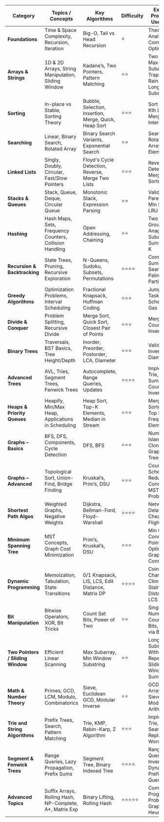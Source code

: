 | **Category**                      | **Topics / Concepts**                                     | **Key Algorithms**                                    | **Difficulty** | **Example Problems / Use Cases**                              |
| --------------------------------- | --------------------------------------------------------- | ----------------------------------------------------- | -------------- | ------------------------------------------------------------- |
| **Foundations**                   | Time & Space Complexity, Recursion, Iteration             | Big-O, Tail vs Head Recursion                         | ⭐️             | Theoretical Analysis, Complexity Optimization                 |
| **Arrays & Strings**              | 1D & 2D Arrays, String Manipulation, Sliding Window       | Kadane’s, Two Pointers, Pattern Matching              | ⭐️⭐️           | Two Sum, Max Subarray, Trapping Rain Water, Longest Substring |
| **Sorting**                       | In-place vs Stable, Sorting Theory                        | Bubble, Selection, Insertion, Merge, Quick, Heap Sort | ⭐️⭐️⭐️         | Sort Colors, Kth Largest, Merge Intervals                     |
| **Searching**                     | Linear, Binary Search, Rotated Array                      | Binary Search Variants, Exponential Search            | ⭐️⭐️           | Search in Rotated Array, Peak Element                         |
| **Linked Lists**                  | Singly, Doubly, Circular, Fast/Slow Pointers              | Floyd's Cycle Detection, Reverse, Merge Two Lists     | ⭐️⭐️⭐️         | Reverse LL, Detect Cycle, Merge Sorted Lists                  |
| **Stacks & Queues**               | Stack, Queue, Deque, Circular Queue                       | Monotonic Stack, Expression Parsing                   | ⭐️⭐️           | Valid Parentheses, Min Stack, LRU Cache                       |
| **Hashing**                       | Hash Maps, Sets, Frequency Counters, Collision Handling   | Open Addressing, Chaining                             | ⭐️⭐️           | Two Sum, Group Anagrams, Subarray Sum Equals K                |
| **Recursion & Backtracking**      | State Trees, Pruning, Recursive Exploration               | N-Queens, Sudoku, Subsets, Permutations               | ⭐️⭐️⭐️⭐️       | Combination Sum, Word Search, Palindrome Partitioning         |
| **Greedy Algorithms**             | Optimization Problems, Interval Scheduling                | Fractional Knapsack, Huffman Coding                   | ⭐️⭐️⭐️         | Jump Game, Task Scheduler, Gas Station                        |
| **Divide & Conquer**              | Problem Splitting, Recursive Divide                       | Merge Sort, Quick Sort, Closest Pair of Points        | ⭐️⭐️⭐️         | Merge Sort, Count Inversions                                  |
| **Binary Trees**                  | Traversals, BST Basics, Tree Height/Depth                 | Inorder, Preorder, Postorder, LCA, Diameter           | ⭐️⭐️⭐️         | Validate BST, Invert Tree, Diameter                           |
| **Advanced Trees**                | AVL, Tries, Segment Trees, Fenwick Trees                  | Autocomplete, Range Queries, Updates                  | ⭐️⭐️⭐️⭐️       | Implement Trie, Range Sum Query, Count Inversions             |
| **Heaps & Priority Queues**       | Heapify, Min/Max Heap, Applications in Scheduling         | Heap Sort, Top-K Elements, Median in Stream           | ⭐️⭐️⭐️         | Merge K Sorted Lists, Top K Frequent Elements                 |
| **Graphs – Basics**               | BFS, DFS, Components, Cycle Detection                     | DFS, BFS                                              | ⭐️⭐️⭐️         | Number of Islands, Clone Graph, Graph Valid Tree              |
| **Graphs – Advanced**             | Topological Sort, Union-Find, Bridge Finding              | Kruskal’s, Prim’s, DSU                                | ⭐️⭐️⭐️         | Course Schedule, Redundant Connection, MST Problems           |
| **Shortest Path Algos**           | Weighted Graphs, Negative Weights                         | Dijkstra, Bellman-Ford, Floyd-Warshall                | ⭐️⭐️⭐️⭐️       | Network Delay Time, Cheapest Flights                          |
| **Minimum Spanning Tree**         | MST Concepts, Graph Cost Minimization                     | Prim’s, Kruskal’s, DSU                                | ⭐️⭐️⭐️         | Min Cost to Connect Points, Optimize Graph Connection         |
| **Dynamic Programming**           | Memoization, Tabulation, State Transitions                | 0/1 Knapsack, LIS, LCS, Edit Distance, Matrix DP      | ⭐️⭐️⭐️⭐️       | Coin Change, Climbing Stairs, Edit Distance, LCS              |
| **Bit Manipulation**              | Bitwise Operators, XOR, Bit Tricks                        | Count Set Bits, Power of Two                          | ⭐️⭐️           | Single Number, Counting Bits, Subsets via Bitmask             |
| **Two Pointers / Sliding Window** | Efficient Linear Scanning                                 | Max Subarray, Min Window Substring                    | ⭐️⭐️           | Longest Substring Without Repeat, Sliding Window Max Sum      |
| **Math & Number Theory**          | Primes, GCD, LCM, Modulo, Combinatorics                   | Sieve, Euclidean GCD, Modular Inverse                 | ⭐️⭐️           | GCD of Array, Prime Sieve, Modular Arithmetic                 |
| **Trie and String Algorithms**    | Prefix Trees, Search, Pattern Matching                    | Trie, KMP, Rabin-Karp, Z Algorithm                    | ⭐️⭐️⭐️         | Implement Trie, Word Search II, Replace Words                 |
| **Segment & Fenwick Trees**       | Range Queries, Lazy Propagation, Prefix Sums              | Segment Tree, Binary Indexed Tree                     | ⭐️⭐️⭐️⭐️       | Range Sum Query, Count Inversions, Dynamic Prefix Sum Queries |
| **Advanced Topics**               | Suffix Arrays, Rolling Hash, NP-Complete, A\*, Matrix Exp | Binary Lifting, Rolling Hash                          | ⭐️⭐️⭐️⭐️⭐️     | Competitive Programming Problems, Graph Heuristics            |
